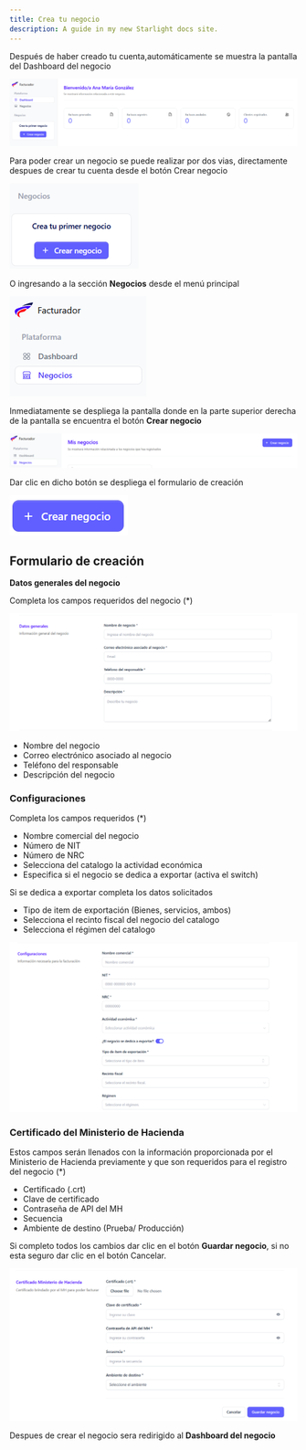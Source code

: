 ```yaml
---
title: Crea tu negocio
description: A guide in my new Starlight docs site.
---
```

Después de haber creado tu cuenta,automáticamente se muestra la pantalla del Dashboard del negocio

![Página de registro](../../../assets/dashboard-init.png)

Para poder crear un negocio se puede realizar por dos vias, directamente despues de crear tu cuenta desde el botón Crear negocio 

![Página de registro](../../../assets/primero.png)

O ingresando a la sección **Negocios** desde el menú principal

![Página de registro](../../../assets/negocios.png)

Inmediatamente se despliega la pantalla donde en la parte superior derecha de la pantalla se encuentra el botón **Crear negocio**


![Página de registro](../../../assets/negocios1.png)

Dar clic en dicho botón se despliega el formulario de creación

![Página de registro](../../../assets/crear-negocio-boton.png)


## Formulario de creación ##


**Datos generales del negocio**

Completa los campos requeridos del negocio (*)

![Página de registro](../../../assets/business-form-1.png)

- Nombre del negocio
- Correo electrónico asociado al negocio
- Teléfono del responsable
- Descripción del negocio



### Configuraciones

Completa los campos requeridos (*)

- Nombre comercial del negocio
- Número de NIT
- Número de NRC
- Selecciona del catalogo la actividad económica
- Especifica si el negocio se dedica a exportar (activa el switch)

Si se dedica a exportar completa los datos solicitados

- Tipo de item de exportación (Bienes, servicios, ambos)
- Selecciona el recinto fiscal del negocio del catalogo
- Selecciona el régimen del catalogo

![Página de registro](../../../assets/business-form-2.png)


### Certificado del Ministerio de Hacienda

Estos campos serán llenados con la información proporcionada por el Ministerio de Hacienda previamente y que son requeridos para el registro del negocio (*)

- Certificado (.crt)
- Clave de certificado
- Contraseña de API del MH
- Secuencia
- Ambiente de destino (Prueba/ Producción)

Si completo todos los cambios dar clic en el botón **Guardar negocio**, si no esta seguro dar clic en el botón Cancelar.

![Página de registro](../../../assets/business-form-3.png)

Despues de crear el negocio sera redirigido al **Dashboard del negocio**
